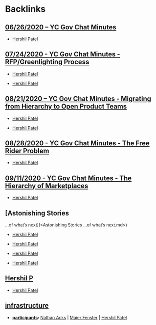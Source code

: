 
# Backlinks
## [06/26/2020 – YC Gov Chat Minutes](<06/26/2020 – YC Gov Chat Minutes.md>)
- [Hershil Patel](<Hershil Patel.md>)

## [07/24/2020 - YC Gov Chat Minutes - RFP/Greenlighting Process](<07/24/2020 - YC Gov Chat Minutes - RFP/Greenlighting Process.md>)
- [Hershil Patel](<Hershil Patel.md>)

- [Hershil Patel](<Hershil Patel.md>)

## [08/21/2020 – YC Gov Chat Minutes - Migrating from Hierarchy to Open Product Teams](<08/21/2020 – YC Gov Chat Minutes - Migrating from Hierarchy to Open Product Teams.md>)
- [Hershil Patel](<Hershil Patel.md>)

- [Hershil Patel](<Hershil Patel.md>)

## [08/28/2020 - YC Gov Chat Minutes - The Free Rider Problem](<08/28/2020 - YC Gov Chat Minutes - The Free Rider Problem.md>)
- [Hershil Patel](<Hershil Patel.md>)

## [09/11/2020 - YC Gov Chat Minutes - The Hierarchy of Marketplaces](<09/11/2020 - YC Gov Chat Minutes - The Hierarchy of Marketplaces.md>)
- [Hershil Patel](<Hershil Patel.md>)

## [Astonishing Stories
...of what’s next](<Astonishing Stories
...of what’s next.md>)
- [Hershil Patel](<Hershil Patel.md>)

- [Hershil Patel](<Hershil Patel.md>)

- [Hershil Patel](<Hershil Patel.md>)

- [Hershil Patel](<Hershil Patel.md>)

## [Hershil P ](<Hershil P .md>)
- [Hershil Patel](<Hershil Patel.md>)

## [infrastructure](<infrastructure.md>)
- **[participants](<participants.md>):** [Nathan Acks](<Nathan Acks.md>) | [Maier Fenster](<Maier Fenster.md>) | [Hershil Patel](<Hershil Patel.md>)

